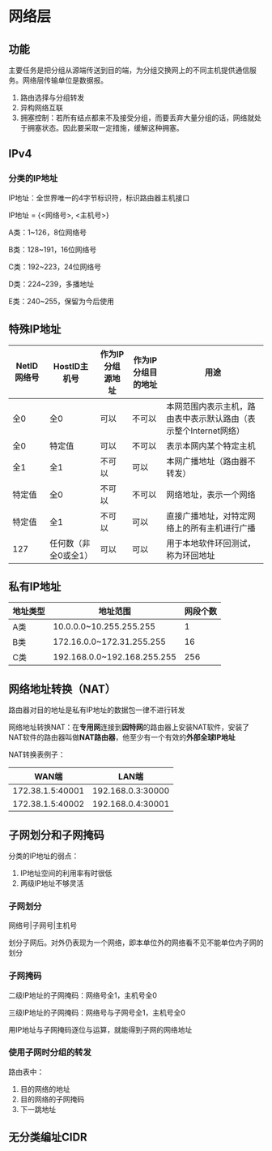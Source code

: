 # 网络层

## 功能

主要任务是把分组从源端传送到目的端，为分组交换网上的不同主机提供通信服务。网络层传输单位是数据报。

1. 路由选择与分组转发
2. 异构网络互联
3. 拥塞控制：若所有结点都来不及接受分组，而要丢弃大量分组的话，网络就处于拥塞状态。因此要采取一定措施，缓解这种拥塞。

## IPv4

### 分类的IP地址

IP地址：全世界唯一的4字节标识符，标识路由器主机接口

IP地址 = {<网络号>, <主机号>}

A类：1~126，8位网络号

B类：128~191，16位网络号

C类：192~223，24位网络号

D类：224~239，多播地址

E类：240~255，保留为今后使用

## 特殊IP地址

| NetID网络号 | HostID主机号         | 作为IP分组源地址 | 作为IP分组目的地址 | 用途                                                         |
| ----------- | -------------------- | ---------------- | ------------------ | ------------------------------------------------------------ |
| 全0         | 全0                  | 可以             | 不可以             | 本网范围内表示主机，路由表中表示默认路由（表示整个Internet网络） |
| 全0         | 特定值               | 可以             | 不可以             | 表示本网内某个特定主机                                       |
| 全1         | 全1                  | 不可以           | 可以               | 本网广播地址（路由器不转发）                                 |
| 特定值      | 全0                  | 不可以           | 不可以             | 网络地址，表示一个网络                                       |
| 特定值      | 全1                  | 不可以           | 可以               | 直接广播地址，对特定网络上的所有主机进行广播                 |
| 127         | 任何数（非全0或全1） | 可以             | 可以               | 用于本地软件环回测试，称为环回地址                           |

## 私有IP地址

| 地址类型 | 地址范围                    | 网段个数 |
| -------- | --------------------------- | -------- |
| A类      | 10.0.0.0~10.255.255.255     | 1        |
| B类      | 172.16.0.0~172.31.255.255   | 16       |
| C类      | 192.168.0.0~192.168.255.255 | 256      |

## 网络地址转换（NAT）

路由器对目的地址是私有IP地址的数据包一律不进行转发

网络地址转换NAT：在**专用网**连接到**因特网**的路由器上安装NAT软件，安装了NAT软件的路由器叫做**NAT路由器**，他至少有一个有效的**外部全球IP地址**

NAT转换表例子：

| WAN端            | LAN端             |
| ---------------- | ----------------- |
| 172.38.1.5:40001 | 192.168.0.3:30000 |
| 172.38.1.5:40002 | 192.168.0.4:30001 |

## 子网划分和子网掩码

分类的IP地址的弱点：

1. IP地址空间的利用率有时很低
2. 两级IP地址不够灵活

### 子网划分

网络号\|子网号\|主机号

划分子网后。对外仍表现为一个网络，即本单位外的网络看不见不能单位内子网的划分

### 子网掩码

二级IP地址的子网掩码：网络号全1，主机号全0

三级IP地址的子网掩码：网络号与子网号全1，主机号全0

用IP地址与子网掩码逐位与运算，就能得到子网的网络地址

### 使用子网时分组的转发

路由表中：

1. 目的网络的地址
2. 目的网络的子网掩码
3. 下一跳地址

## 无分类编址CIDR

